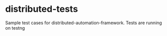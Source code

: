 # distributed-tests
Sample test cases for distributed-automation-framework. Tests are running on testng  
